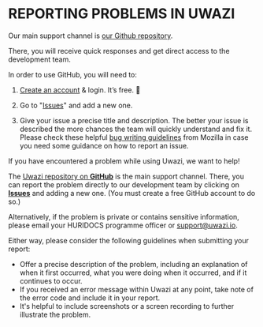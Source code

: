 # REPORTING PROBLEMS IN UWAZI

Our main support channel is [our Github repository](https://github.com/huridocs/uwazi/issues).

There, you will receive quick responses and get direct access to the development team.

In order to use GitHub, you will need to:

1. [Create an account](https://github.com/join) & login. It’s free. 🙂

2. Go to "[Issues](https://github.com/huridocs/uwazi/issues)" and add a new one.

3. Give your issue a precise title and description. The better your issue is described the more chances the team will quickly understand and fix it. Please check these helpful [bug writing guidelines](https://developer.mozilla.org/en-US/docs/Mozilla/QA/Bug_writing_guidelines) from Mozilla in case you need some guidance on how to report an issue.

If you have encountered a problem while using Uwazi, we want to help!

The [Uwazi repository on **GitHub**](https://github.com/huridocs/uwazi) is the main support channel. There, you can report the problem directly to our development team by clicking on **[Issues](https://github.com/huridocs/uwazi/issues)** and adding a new one. (You must create a free GitHub account to do so.)

Alternatively, if the problem is private or contains sensitive information, please email your HURIDOCS programme officer or [support@uwazi.io](mailto:support@uwazi.io).

Either way, please consider the following guidelines when submitting your report:
- Offer a precise description of the problem, including an explanation of when it first occurred, what you were doing when it occurred, and if it continues to occur.
- If you received an error message within Uwazi at any point, take note of the error code and include it in your report.
- It's helpful to include screenshots or a screen recording to further illustrate the problem.
